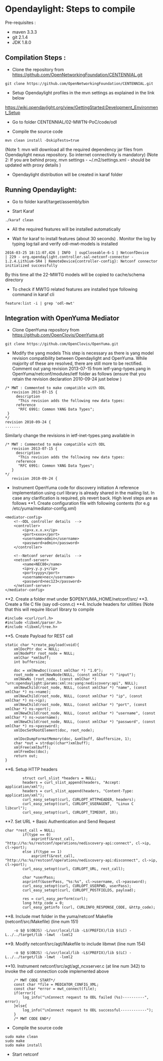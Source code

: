 Opendaylight: Steps to compile 
==============================

Pre-requisites : 
* maven 3.3.3
* git 2.1.4
* JDK 1.8.0

Compilation Steps :
-------------------

* Clone the repository from https://github.com/OpenNetworkingFoundation/CENTENNIAL.git
~~~~~~~
git clone https://github.com/OpenNetworkingFoundation/CENTENNIAL.git
~~~~~~~

* Setup Opendaylight profiles in the mvn settings as explained in the link below 

https://wiki.opendaylight.org/view/GettingStarted:Development_Environment_Setup

* Go to folder CENTENNIAL/02-MWTN-PoC/code/odl

* Compile the source code 
~~~~~
mvn clean install -DskipTests=true
~~~~~

(Note 1: mvn will download all the required dependency jar files from Opendaylight nexus repository. So internet connectivity is mandatory)
(Note 2: If you are behind proxy, mvn settings - ~/.m2/settings.xml - should be updated with proxy details ) 

* Opendaylight distribution will be created in karaf folder 


Running Opendaylight: 
---------------------

* Go to folder karaf/target/assembly/bin

* Start Karaf 
~~~~~~
./karaf clean 
~~~~~~
* All the required features will be installed automatically 

* Wait for karaf to install features (about 30 seconds) . Monitor the log by typing log:tail and verify odl-mwt-models is installed 
~~~~
2016-03-25 18:11:07,426 | INFO  | oupCloseable-6-1 | NetconfDevice                    | 229 - org.opendaylight.controller.sal-netconf-connector - 1.2.4.Lithium-SR4 | RemoteDevice{controller-config}: Netconf connector initialized successfully
~~~~

By this time all the 22-MWTG models will be copied to cache/schema directory 

* To check if MWTG related features are installed type following command in karaf cli
~~~~~~
feature:list -i | grep 'odl-mwt'
~~~~~~

Integration with OpenYuma Mediator
----------------------------------
* Clone OpenYuma repository from https://github.com/OpenClovis/OpenYuma.git
~~~~~~
git clone https://github.com/OpenClovis/OpenYuma.git
~~~~~~
* Modify the yang models 
This step is necessary as there is yang model revision compatibility between Opendaylight and OpenYuma. While majority of these are resolved, there are still more to be rectified. Comment out yang revision 2013-07-15 from ietf-yang-types.yang in OpenYuma/netconf/modules/ietf folder as follows (ensure that you retain the revision declaration 2010-09-24 just below ) 
~~~~~
/* MWT : Commented to make compatible with ODL
   revision 2013-07-15 {
     description
      "This revision adds the following new data types:
     reference
      "RFC 6991: Common YANG Data Types";
 }
*/
revision 2010-09-24 {
.......
~~~~~
Similarly change the revisions in ietf-inet-types.yang available in 
~~~~~
/* MWT : Commented to make compatible with ODL
   revision 2013-07-15 {
     description
      "This revision adds the following new data types:
     reference
      "RFC 6991: Common YANG Data Types";
   }
*/
   revision 2010-09-24 {
~~~~~

* Instrument  OpenYuma code for discovery initiation 
A reference implementation using curl library is already shared in the mailing list. In case any clarification is required, pls revert back. High level steps are as follows 
**1. Create configuration file with following contents (for e.g /etc/yuma/mediator-config.xml)
~~~~~~~~
<mediator-config>
    <!--ODL controller details  -->
    <controller>
        <ip>x.x.x.x</ip>
        <port>xxxx</port>
        <username>admin</username>
        <password>admin</password>
    </controller>

    <!--Netconf server details  -->
    <netconf-server>
        <name>NEC80</name>
        <ip>y.y.y.y</ip>
        <port>yyyy</port>
        <username>nec</username>
        <password>nec123</password>
    </netconf-server>
</mediator-config>
~~~~~~~~
**2. Create a folder mwt under $OPENYUMA_HOME/netconf/src/
**3. Create a file C file (say odl-conn.c)
**4. Include headers for utilities  (Note that this will require libcurl library to compile
~~~~~~
#include <curl/curl.h>
#include <libxml/parser.h>
#include <libxml/tree.h>
~~~~~~
**5. Create Payload for REST call 
~~~~~~
static char *create_payload(void){
    xmlDocPtr doc = NULL;
    xmlNodePtr root_node = NULL;
    xmlChar *xmlbuff;
    int buffersize;

    doc = xmlNewDoc((const xmlChar *) "1.0");
    root_node = xmlNewNode(NULL, (const xmlChar *) "input");
    xmlNewNs (root_node, (const xmlChar *) "urn:opendaylight:params:xml:ns:yang:nediscovery:api", NULL);
    xmlNewChild(root_node, NULL, (const xmlChar *) "name", (const xmlChar *) ns->name);
    xmlNewChild(root_node, NULL, (const xmlChar *) "ip", (const xmlChar *) ns->ip);
    xmlNewChild(root_node, NULL, (const xmlChar *) "port", (const xmlChar *) ns->port);
    xmlNewChild(root_node, NULL, (const xmlChar *) "username", (const xmlChar *) ns->username);
    xmlNewChild(root_node, NULL, (const xmlChar *) "password", (const xmlChar *) ns->password);
    xmlDocSetRootElement(doc, root_node);

    xmlDocDumpFormatMemory(doc, &xmlbuff, &buffersize, 1);
    char *out = strdup((char*)xmlbuff);
    xmlFree(xmlbuff);
    xmlFreeDoc(doc);
    return out;
}
~~~~~~
**6. Setup HTTP headers 
~~~~~~
        struct curl_slist *headers = NULL;
        headers = curl_slist_append(headers, "Accept: application/xml");
        headers = curl_slist_append(headers, "Content-Type: application/xml");
        curl_easy_setopt(curl, CURLOPT_HTTPHEADER, headers);
        curl_easy_setopt(curl, CURLOPT_USERAGENT,  "Linux C  libcurl");
        curl_easy_setopt(curl, CURLOPT_TIMEOUT, 10);
~~~~~~
**7. Set URL + Basic Authentication and Send Request 
~~~~~~
char *rest_call = NULL;
        if(type == 0)
            asprintf(&rest_call, "http://%s:%s/restconf/operations/nediscovery-api:connect", cl->ip, cl->port);
        else if(type == 1)
            asprintf(&rest_call, "http://%s:%s/restconf/operations/nediscovery-api:disconnect", cl->ip, cl->port);
        curl_easy_setopt(curl, CURLOPT_URL, rest_call);

        char *userPass;
        asprintf(&userPass, "%s:%s", cl->username, cl->password);
        curl_easy_setopt(curl, CURLOPT_USERPWD, userPass);
        curl_easy_setopt(curl, CURLOPT_POSTFIELDS, payload);

        res = curl_easy_perform(curl);
        long http_code = 0;
        curl_easy_getinfo (curl, CURLINFO_RESPONSE_CODE, &http_code);
~~~~~~
**8. Include mwt folder in the yuma/netconf Makefile (netconf/src/Makefile) (line num 151) 
~~~~~~
	-o $@ $(OBJS) -L/usr/local/lib -L$(PREFIX)/lib $(LC) -L../../target/lib -lmwt  -lxml2
~~~~~~
**9. Modify netconf/src/agt/Makefile to include libmwt (line num 154) 
~~~~~~
	-o $@ $(OBJS) -L/usr/local/lib -L$(PREFIX)/lib $(LC) -L../../target/lib -lmwt  -lxml2
~~~~~~
**10. Instrument netconf/src/agt/agt_ncxserver.c (at line num 342) to invoke the odl connection code implemented above
~~~~~~
    /* MWT CODE START*/
    const char *file = MEDIATOR_CONFIG_XML;
    const char *error = mwt_connect(file);
    if(error){
        log_info("\nConnect request to ODL failed (%s)----------", error);
    }else{
        log_info("\nConnect request to ODL successful------------");
    }
    /* MWT CODE END*/
~~~~~~

* Compile the source code 
~~~~~~~~
sudo make clean 
sudo make 
sudo make install 
~~~~~~~~
* Start netconf 

